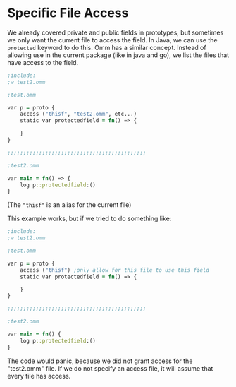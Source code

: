 # Specific File Access

We already covered private and public fields in prototypes, but sometimes we only want the current file to access the field. In Java, we can use the `protected` keyword to do this. Omm has a similar concept. Instead of allowing use in the current package (like in java and go), we list the files that have access to the field.

```clojure
;include:
;w test2.omm

;test.omm

var p = proto {
    access ("thisf", "test2.omm", etc...)
    static var protectedfield = fn() => {

    }
}

;;;;;;;;;;;;;;;;;;;;;;;;;;;;;;;;;;;;;;;;;;;;

;test2.omm

var main = fn() => {
    log p::protectedfield:()
}
```

(The `"thisf"` is an alias for the current file)

This example works, but if we tried to do something like:

```clojure
;include:
;w test2.omm

;test.omm

var p = proto {
    access ("thisf") ;only allow for this file to use this field
    static var protectedfield = fn() => {

    }
}

;;;;;;;;;;;;;;;;;;;;;;;;;;;;;;;;;;;;;;;;;;;;

;test2.omm

var main = fn() {
    log p::protectedfield:()
}
```

The code would panic, because we did not grant access for the "test2.omm" file. If we do not specify an access file, it will assume that every file has access.